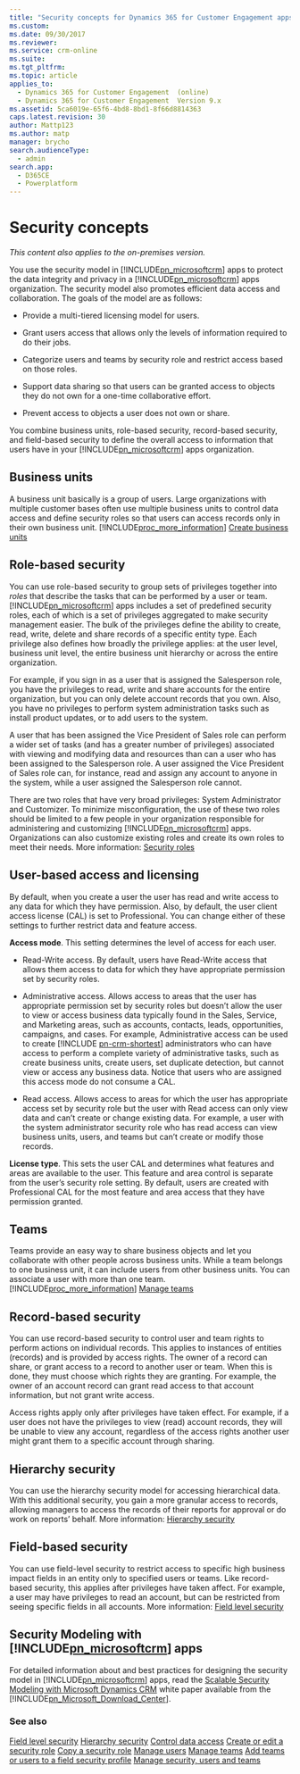 ```yaml
---
title: "Security concepts for Dynamics 365 for Customer Engagement apps | MicrosoftDocs"
ms.custom:
ms.date: 09/30/2017
ms.reviewer:
ms.service: crm-online
ms.suite:
ms.tgt_pltfrm:
ms.topic: article
applies_to:
  - Dynamics 365 for Customer Engagement  (online)
  - Dynamics 365 for Customer Engagement  Version 9.x
ms.assetid: 5ca6019e-65f6-4bd8-8bd1-8f66d8814363
caps.latest.revision: 30
author: Mattp123
ms.author: matp
manager: brycho
search.audienceType:
  - admin
search.app:
  - D365CE
  - Powerplatform
---
```

# Security concepts

*This content also applies to the on-premises version.*

You use the security model in [!INCLUDE[pn_microsoftcrm](../includes/pn-dynamics-crm.md)] apps to protect the data integrity and privacy in a [!INCLUDE[pn_microsoftcrm](../includes/pn-dynamics-crm.md)] apps organization. The security model also promotes efficient data access and collaboration. The goals of the model are as follows:

-   Provide a multi-tiered licensing model for users.

-   Grant users access that allows only the levels of information required to do their jobs.

-   Categorize users and teams by security role and restrict access based on those roles.

-   Support data sharing so that users can be granted access to objects they do not own for a one-time collaborative effort.

-   Prevent access to objects a user does not own or share.

You combine business units, role-based security, record-based security, and field-based security to define the overall access to information that users have in your [!INCLUDE[pn_microsoftcrm](../includes/pn-dynamics-crm.md)] apps organization.

<a name="Bizunits"></a>
## Business units
 A business unit basically is a group of users. Large organizations with multiple customer bases often use multiple business units to control data access and define security roles so that users can access records only in their own business unit. [!INCLUDE[proc_more_information](../includes/proc-more-information.md)] [Create business units](../admin/create-edit-business-units.md)

<a name="Roles"></a>
## Role-based security
 You can use role-based security to group sets of privileges together into *roles* that describe the tasks that can be performed by a user or team. [!INCLUDE[pn_microsoftcrm](../includes/pn-dynamics-crm.md)] apps includes a set of predefined security roles, each of which is a set of privileges aggregated to make security management easier. The bulk of the privileges define the ability to create, read, write, delete and share records of a specific entity type. Each privilege also defines how broadly the privilege applies: at the user level, business unit level, the entire business unit hierarchy or across the entire organization.

 For example, if you sign in as a user that is assigned the Salesperson role, you have the privileges to read, write and share accounts for the entire organization, but you can only delete account records that you own. Also, you have no privileges to perform system administration tasks such as install product updates, or to add users to the system.

 A user that has been assigned the Vice President of Sales role can perform a wider set of tasks (and has a greater number of privileges) associated with viewing and modifying data and resources than can a user who has been assigned to the Salesperson role. A user assigned the Vice President of Sales role can, for instance, read and assign any account to anyone in the system, while a user assigned the Salesperson role cannot.

 There are two roles that have very broad privileges: System Administrator and Customizer. To minimize misconfiguration, the use of these two roles should be limited to a few people in your organization responsible for administering and customizing [!INCLUDE[pn_microsoftcrm](../includes/pn-dynamics-crm.md)] apps. Organizations can also customize existing roles and create its own roles to meet their needs. More information: [Security roles](../admin/security-roles-privileges.md)

<a name="User"></a>
## User-based access and licensing
 By default, when you create a user the user has read and write access to any data for which they have permission. Also, by default, the user client access license (CAL) is set to Professional. You can change either of these settings to further restrict data and feature access.

**Access mode**. This setting determines the level of access for each user.

- Read-Write access. By default, users have Read-Write access that allows them access to data for which they have appropriate permission set by security roles.

- Administrative access. Allows access to areas that the user has appropriate permission set by security roles but doesn’t allow the user to view or access business data typically found in the Sales, Service, and Marketing areas, such as accounts, contacts, leads, opportunities, campaigns, and cases. For example, Administrative access can be used to create [!INCLUDE [pn-crm-shortest](../includes/pn-crm-shortest.md)] administrators who can have access to perform a complete variety of administrative tasks, such as create business units, create users, set duplicate detection, but cannot view or access any business data. Notice that users who are assigned this access mode do not consume a CAL.

- Read access. Allows access to areas for which the user has appropriate access set by security role but the user with Read access can only view data and can’t create or change existing data. For example, a user with the system administrator security role who has read access can view business units, users, and teams but can’t create or modify those records.

**License type**. This sets the user CAL and determines what features and areas are available to the user. This feature and area control is separate from the user’s security role setting. By default, users are created with Professional CAL for the most feature and area access that they have permission granted.

<a name="Teams"></a>

## Teams
 Teams provide an easy way to share business objects and let you collaborate with other people across business units. While a team belongs to one business unit, it can include users from other business units. You can associate a user with more than one team. [!INCLUDE[proc_more_information](../includes/proc-more-information.md)] [Manage teams](../admin/manage-teams.md)

<a name="Records"></a>
## Record-based security
 You can use record-based security to control user and team rights to perform actions on individual records. This applies to instances of entities (records) and is provided by access rights. The owner of a record can share, or grant access to a record to another user or team. When this is done, they must choose which rights they are granting. For example, the owner of an account record can grant read access to that account information, but not grant write access.

 Access rights apply only after privileges have taken effect. For example, if a user does not have the privileges to view (read) account records, they will be unable to view any account, regardless of the access rights another user might grant them to a specific account through sharing.

<a name="Hierarchy"></a>
## Hierarchy security
 You can use the hierarchy security model for accessing hierarchical data. With this additional security, you gain a more granular access to records, allowing managers to access the records of their reports for approval or do work on reports’ behalf. More information: [Hierarchy security](../admin/hierarchy-security.md)

<a name="Field"></a>
## Field-based security
 You can use field-level security to restrict access to specific high business impact fields in an entity only to specified users or teams. Like record-based security, this applies after privileges have taken affect. For example, a user may have privileges to read an account, but can be restricted from seeing specific fields in all accounts. More information: [Field level security](../admin/field-level-security.md)

<a name="WP"></a>
## Security Modeling with [!INCLUDE[pn_microsoftcrm](../includes/pn-dynamics-crm.md)] apps
 For detailed information about and best practices for designing  the  security model in [!INCLUDE[pn_microsoftcrm](../includes/pn-dynamics-crm.md)] apps, read the [Scalable Security Modeling with Microsoft Dynamics CRM](https://download.microsoft.com/download/D/6/6/D66E61BA-3D18-49E8-B042-8434E64FAFCA/Scalable%20Security%20Modeling%20with%20Microsoft%20Dynamics%20CRM%202015.pdf) white paper available from the [!INCLUDE[pn_Microsoft_Download_Center](../includes/pn-microsoft-download-center.md)].

### See also
 [Field level security](../admin/field-level-security.md)
 [Hierarchy security](../admin/hierarchy-security.md)
 [Control data access](../admin/security-roles-privileges.md)
 [Create or edit a security role](../admin/create-edit-security-role.md)
 [Copy a security role](../admin/copy-security-role.md)
 [Manage users](../admin/create-users-assign-online-security-roles.md)
 [Manage teams](../admin/manage-teams.md)
 [Add teams or users to a field security profile](../admin/add-teams-users-field-security-profile.md)
 [Manage security, users and teams](../admin/manage-security-users-and-teams.md)
 <!-- [Microsoft Dynamics 365 for Customer Engagement apps administration best practices](Administration%20best%20practices%20for%20on-premises%20deployments%20of%20Microsoft%20Dynamics%20365.md)   -->
